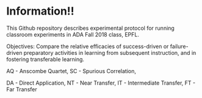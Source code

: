 # Information!!
This Github repository describes experimental protocol for running classroom experiments in ADA Fall 2018 class, EPFL. 

Objectives: Compare the relative efficacies of success-driven or failure-driven preparatory activities in learning from subsequent instruction, and in fostering transferable learning.

AQ - Anscombe Quartet, 
SC - Spurious Correlation,

DA - Direct Application,
NT - Near Transfer,
IT - Intermediate Transfer,
FT - Far Transfer
